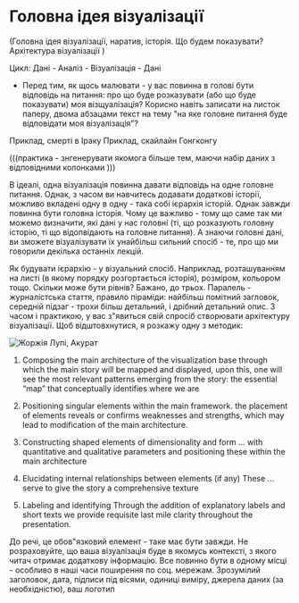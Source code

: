 # Головна ідея візуалізації
(Головна ідея візуалізації, наратив, історія. Що будем показувати? Архітектура візуалізації )

Цикл:
Дані - Аналіз - Візуалізація - Дані


- Перед тим, як щось малювати - у вас повинна в голові бути відповідь на питання: про що буде розказувати (або що буде показувати) моя візщуалізація?
Корисно навіть записати на листок паперу, двома абзацами текст на тему "на яке головне питання буде відповідати моя візуалізація"?

Приклад, смерті в Іраку
Приклад, скайлайн Гонгконгу

(((практика - знгенерувати якомога більше тем, маючи набір даних з відповідними колонками )))

В ідеалі, одна візуалізація повинна давати відповідь на одне головне питання.  Однак, з часом ви навчитесь додавати додаткові історії,
можливо вкладені одну в одну - така собі ієрархія історій. Однак завжди повинна бути головна історія. Чому це важливо - тому що саме 
так ми можемо визначити, які дані у нас головні (ті, що розказують головну історію, ті що відопвідають на головне питання). А знаючи головні дані,
ви зможете візуалізувати їх унайбільш сильний спосіб - те, про що ми говорили декілька останніх лекцій.

Як будувати ієрархію - у візуальний спосіб. Наприклад, розташуванням на листі (в якому порядку розгортається історія), розміром, кольором тощо. Скільки може бути рівнів? Бажано, до трьох. Паралель - журналістська стаття, правило піраміди: найбільш помітний загловок, середній підзаг - трохи більш детальний, і дрібний детальний опис. З часом і практикою, у вас з"явиться свій спросіб створювати архітектуру візуалізації. Щоб відштовхнутися, я розкажу одну з методик:

![Жоржія Лупі, Акурат](https://d262ilb51hltx0.cloudfront.net/max/2000/1*MXSvw4G8z9qE0kPAxhSqhg.jpeg)

1. Composing the main architecture of the visualization
base through which the main story will be mapped and displayed, upon this, one will see the most relevant patterns emerging from the story: the essential “map” that conceptually identifies where we are

2. Positioning singular elements within the main framework.
the placement of elements reveals or confirms weaknesses and strengths, which may lead to modification of the main architecture.

3. Constructing shaped elements of dimensionality and form
...  with quantitative and qualitative parameters and positioning these within the main architecture

4. Elucidating internal relationships between elements (if any)
These ... serve to give the story a comprehensive texture

5. Labeling and identifying
Through the addition of explanatory labels and short texts we provide requisite last mile clarity throughout the presentation.

До речі, це обов"язковий елемент - таке має бути завжди. Не розраховуйте, що ваша візуалізація буде в якомусь контексті, з якого читач отримає додаткову інформацію. Все повинно бути в одному місці - особливо в наші часи поширення по соц. мережам. Зрозумілий заголовок, дата, підписи під вісями, одиниці виміру, джерела даних (за необхідністю), ваш логотип









###



